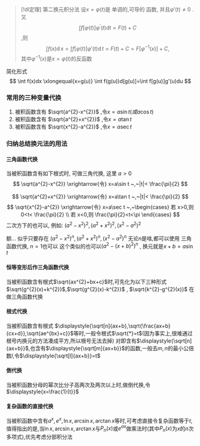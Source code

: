 



> [!dl定理] 第二换元积分法
> 设$x=\varphi(t)$是 单调的,可导的 函数, 并且$\varphi '(t)\neq 0$ . 又
> $$\int f[\varphi(t)]\varphi^{\prime}(t)\mathrm{d}t=F(t)+C$$
> ,则
> $$\int f(x)\operatorname{d}x=\int f[\varphi(t)]\varphi'(t)\operatorname{d}t=F(t)+C=F[\varphi^{-1}(x)]+C,$$
> 其中$\varphi^{-1}(x)$是$x=\varphi(t)$的反函数

简化形式
$$
\int f(x)dx \xlongequal{x=g(u)} \int f(g(u))d[g(u)]=\int f[g(u)]g'(u)du
$$


### 常用的三种变量代换
1. 被积函数含有 $\sqrt{a^{2}-x^{2}}$ ,令$x=a\sin t(或 a\cos t)$ 
2. 被积函数含有 $\sqrt{a^{2}+x^{2}}$ ,令$x=a\tan t$ 
3. 被积函数含有 $\sqrt{x^{2}-a^{2}}$ ,令$x=a\sec t$ 

### 归纳总结换元法的用法
#### 三角函数代换
当被积函数含有如下根式时, 可做三角代换, 这里 $a>0$
$$
\sqrt{a^{2}-x^{2}} \xrightarrow{令} x=a\sin t ~,~|t|< \frac{\pi}{2}
$$

$$
\sqrt{a^{2}+x^{2}} \xrightarrow{令} x=a\tan t ~,~|t|< \frac{\pi}{2}
$$
$$
\sqrt{x^{2}-a^{2}} \xrightarrow{令} x=a\sec t ~,~\begin{cases}
若 x>0,则0<t< \frac{\pi}{2} \\
若 x<0,则 \frac{\pi}{2}<t<\pi
\end{cases}
$$
二次方下的也可以, 例如:
$(a^{2}-x^{2})^{2},(a^{2}+x^{2})^{2},(x^{2}-a^{2})^{2}$

额... 似乎只要存在 $(a^{2}-x^{2})^{n},(a^{2}+x^{2})^{n},(x^{2}-a^{2})^{n}$ 
无论$n$是啥,都可以使用 三角函数代换, $n=1$也可以
这个类似的也可以$(a^{2}-(x+b)^{2})^{n}$ , 换元就是$x+b=a\sin t$

#### 恒等变形后作三角函数代换
当被积函数含有根式$\sqrt{ax^{2}+bx+c}$时,可先化为以下三种形式
$\sqrt{g^{2}(x)+k^{2}}$,$\sqrt{g^{2}(x)-k^{2}}$ , $\sqrt{k^{2}-g^{2}(x)}$
在做三角函数代换
#### 根式代换
当被积函数含有根式 $\displaystyle{\sqrt[n]{ax+b},\sqrt{\frac{ax+b}{cx+d}},\sqrt{ae^{bx}+c}}$等时,一般令根式$\sqrt{*}=t$(因为事实上,很难通过根号内换元的方法凑成平方,所以根号无法去掉)
对即含有$\displaystyle{\sqrt[n]{ax+b}}$,也含有$\displaystyle{\sqrt[m]{ax+b}}$的函数,一般去$m,n$的最小公倍数$l$,令$\displaystyle{\sqrt[l]{ax+b}}=t$
#### 倒代换
当被积函数分母的幂次比分子高两次及两次以上时,做倒代换,令$\displaystyle{x=\frac{1}{t}}$
#### 复杂函数的直接代换
当被积函数中含有$\displaystyle{a^{x},e^{x},\ln x,\arcsin x,\arctan x}$等时,可考虑直接令复杂函数等于$t$,值得指出的是,当$\displaystyle{\ln x,\arcsin x,\arctan x}$与$P_{n}(x)$或$e^{ax}$做乘法时(其中$P_{n}(x)$为$x$的$n$次多项式),优先考虑分部积分法
